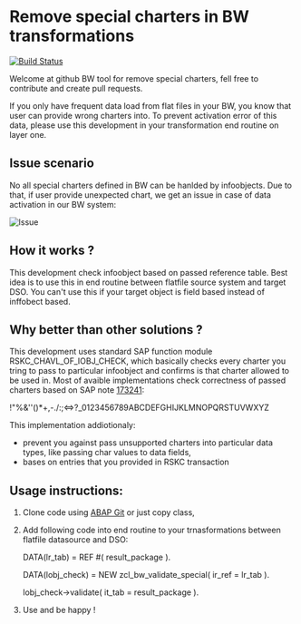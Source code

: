 
# Remove special charters in BW transformations

[![Build Status](https://travis-ci.org/pawelwiejkut/bw_remove_charters.svg?branch=master)](https://travis-ci.org/pawelwiejkut/bw_remove_charters)

Welcome at github BW tool for remove special charters, fell free to contribute and create pull requests.

If you only have frequent data load from flat files in your BW, you know that user can provide wrong charters into. To prevent activation error of this data, please use this development in your transformation end routine on layer one. 

## Issue scenario

No all special charters defined in BW can be hanlded by infoobjects. Due to that, if user provide unexpected chart, we get an issue in case of data activation in our BW system:

![Issue](https://pawelwiejkut.net/github/bw_remove_charters_issue.png)

## How it works ?

This development check infoobject based on passed reference table. Best idea is to use this in end routine between flatfile source system and target DSO. You can't use this if your target object is field based instead of inffobect based. 

## Why better than other solutions ?

This development uses standard SAP function module RSKC_CHAVL_OF_IOBJ_CHECK, which basically checks every charter you tring to pass to particular infoobject and confirms is that charter allowed to be used in. Most of avaible implementations check correctness of passed charters based on SAP note [173241](https://launchpad.support.sap.com/#/notes/173241):

!"%&''()*+,-./:;<=>?_0123456789ABCDEFGHIJKLMNOPQRSTUVWXYZ

This implementation addiotionaly:

* prevent you against pass unsupported charters into particular data types, like passing char values to data fields,
* bases on entries that you provided in RSKC transaction

## Usage instructions:

1. Clone code using [ABAP Git](https://github.com/larshp/abapGit) or just copy class,
2. Add following code into end routine to your trnasformations between flatfile datasource and DSO:

    DATA(lr_tab) = REF #( result_package ).

    DATA(lobj_check) = NEW zcl_bw_validate_special( ir_ref = lr_tab ).

    lobj_check->validate( it_tab = result_package ).

3. Use and be happy !

